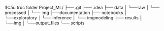 I)Cấu trúc folder
  Project_ML/
  ├── .git
  ├── .idea
  ├── data
  │     └──raw
  │     └── processed
  │     └── img
  ├──documentation
  ├── notebooks
  │      └──exploratory
  │      └── inference
  │      └── imgmodeling
  ├── results
  │      └──img
  │      └──output_files
  └── scripts
